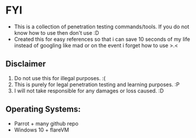 # FYI
- This is a collection of penetration testing commands/tools. If you do not know how to use then don't use :D
- Created this for easy references so that i can save 10 seconds of my life instead of googling like mad or on the event i forget how to use >.<


## Disclaimer
1. Do not use this for illegal purposes. :(
2. This is purely for legal penetration testing and learning purposes. :P 
3. I will not take responsible for any damages or loss caused. :D

## Operating Systems:
- Parrot + many github repo
- Windows 10 + flareVM
